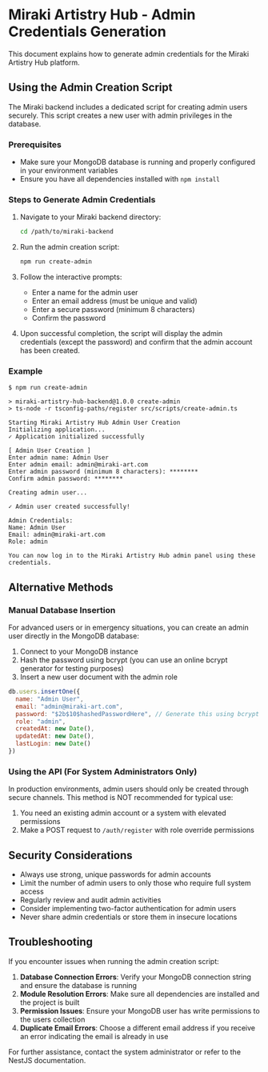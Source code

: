 # Miraki Artistry Hub - Admin Credentials Generation

This document explains how to generate admin credentials for the Miraki Artistry Hub platform.

## Using the Admin Creation Script

The Miraki backend includes a dedicated script for creating admin users securely. This script creates a new user with admin privileges in the database.

### Prerequisites

- Make sure your MongoDB database is running and properly configured in your environment variables
- Ensure you have all dependencies installed with `npm install`

### Steps to Generate Admin Credentials

1. Navigate to your Miraki backend directory:
   ```bash
   cd /path/to/miraki-backend
   ```

2. Run the admin creation script:
   ```bash
   npm run create-admin
   ```

3. Follow the interactive prompts:
   - Enter a name for the admin user
   - Enter an email address (must be unique and valid)
   - Enter a secure password (minimum 8 characters)
   - Confirm the password

4. Upon successful completion, the script will display the admin credentials (except the password) and confirm that the admin account has been created.

### Example

```
$ npm run create-admin

> miraki-artistry-hub-backend@1.0.0 create-admin
> ts-node -r tsconfig-paths/register src/scripts/create-admin.ts

Starting Miraki Artistry Hub Admin User Creation
Initializing application...
✓ Application initialized successfully

[ Admin User Creation ]
Enter admin name: Admin User
Enter admin email: admin@miraki-art.com
Enter admin password (minimum 8 characters): ********
Confirm admin password: ********

Creating admin user...

✓ Admin user created successfully!

Admin Credentials:
Name: Admin User
Email: admin@miraki-art.com
Role: admin

You can now log in to the Miraki Artistry Hub admin panel using these credentials.
```

## Alternative Methods

### Manual Database Insertion

For advanced users or in emergency situations, you can create an admin user directly in the MongoDB database:

1. Connect to your MongoDB instance
2. Hash the password using bcrypt (you can use an online bcrypt generator for testing purposes)
3. Insert a new user document with the admin role

```javascript
db.users.insertOne({
  name: "Admin User",
  email: "admin@miraki-art.com",
  password: "$2b$10$hashedPasswordHere", // Generate this using bcrypt
  role: "admin",
  createdAt: new Date(),
  updatedAt: new Date(),
  lastLogin: new Date()
})
```

### Using the API (For System Administrators Only)

In production environments, admin users should only be created through secure channels. This method is NOT recommended for typical use:

1. You need an existing admin account or a system with elevated permissions
2. Make a POST request to `/auth/register` with role override permissions

## Security Considerations

- Always use strong, unique passwords for admin accounts
- Limit the number of admin users to only those who require full system access
- Regularly review and audit admin activities
- Consider implementing two-factor authentication for admin users
- Never share admin credentials or store them in insecure locations

## Troubleshooting

If you encounter issues when running the admin creation script:

1. **Database Connection Errors**: Verify your MongoDB connection string and ensure the database is running
2. **Module Resolution Errors**: Make sure all dependencies are installed and the project is built
3. **Permission Issues**: Ensure your MongoDB user has write permissions to the users collection
4. **Duplicate Email Errors**: Choose a different email address if you receive an error indicating the email is already in use

For further assistance, contact the system administrator or refer to the NestJS documentation.